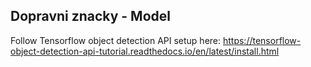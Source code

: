 ## Dopravni znacky - Model
Follow Tensorflow object detection API setup here: https://tensorflow-object-detection-api-tutorial.readthedocs.io/en/latest/install.html